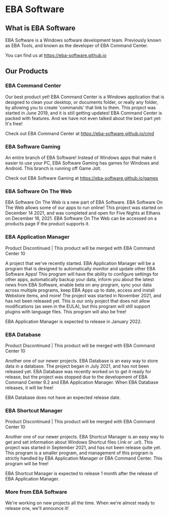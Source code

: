 # EBA Software

## What is EBA Software

EBA Software is a Windows software development team.
Previously known as EBA Tools, and known as the developer of EBA Command Center.

You can find us at https://eba-software.github.io

## Our Products

### EBA Command Center

Our best product yet! EBA Command Center is a Windows application that is designed to clean your desktop, or documents folder, or really any folder, by allowing you to create 'commands' that link to them. This project was started in June 2019, and it is still getting updates! EBA Command Center is packed with features. And we have not even talked about the best part yet: It's free!

Check out EBA Command Center at https://eba-software.github.io/cmd

### EBA Software Gaming

An entire branch of EBA Software! Instead of Windows apps that make it easier to use your PC, EBA Software Gaming has games for Windows and Android. This branch is running off Game Jolt.

Check out EBA Software Gaming at https://eba-software.github.io/games

### EBA Software On The Web

EBA Software On The Web is a new part of EBA Software. EBA Software On The Web allows some of our apps to run online! This project was started on December 14 2021, and was completed and open for Five Nights at Ethans on December 16, 2021. EBA Software On The Web can be accessed on a products page if the product supports it.

### EBA Application Manager
Product Discontinued | This product will be merged with EBA Command Center 10

A project that we've recently started. EBA Application Manager will be a program that is designed to automatically monitor and update other EBA Software Apps! This program will have the ability to configure settings for other apps, automatically backup your data, inform you about the latest news from EBA Software, enable beta on any program, sync your data across multiple programs, keep EBA Apps up to date, access and install Webstore items, and more! The project was started in November 2021, and has not been released yet. This is our only project that does not allow modifications (as seen in the EULA), but this program will still support plugins with language files. This program will also be free!

EBA Application Manager is expected to release in January 2022.

### EBA Database
Product Discontinued | This product will be merged with EBA Command Center 10

Another one of our newer projects. EBA Database is an easy way to store data in a database. The project began in July 2021, and has not been released yet. EBA Database was recently worked on to get it ready for release, but the project was stopped due to the development of EBA Command Center 9.2 and EBA Application Manager. When EBA Database releases, it will be free!

EBA Database does not have an expected release date.

### EBA Shortcut Manager
Product Discontinued | This product will be merged with EBA Command Center 10

Another one of our newer projects. EBA Shortcut Manager is an easy way to get and set information about Windows Shortcut files (.lnk or .url). This project was started in September 2021, and has not been release quite yet. This program is a smaller program, and management of this program is strictly handled by EBA Application Manager or EBA Command Center. This program will be free!

EBA Shortcut Manager is expected to release 1 month after the release of EBA Application Manager.

### More from EBA Software

We're working on new projects all the time. When we're almost ready to release one, we'll announce it!
